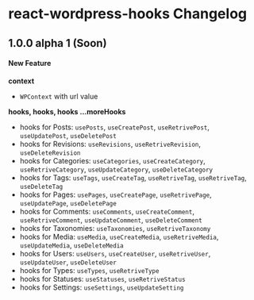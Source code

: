 # react-wordpress-hooks Changelog

## 1.0.0 alpha 1 (Soon)
#### New Feature
**context**
- `WPContext` with url value

**hooks, hooks, hooks ...moreHooks**
- hooks for Posts: `usePosts`, `useCreatePost`, `useRetrivePost`, `useUpdatePost`, `useDeletePost`
- hooks for Revisions: `useRevisions`, `useRetriveRevision`, `useDeleteRevision`
- hooks for Categories: `useCategories`, `useCreateCategory`, `useRetriveCategory`, `useUpdateCategory`, `useDeleteCategory`
- hooks for Tags: `useTags`, `useCreateTag`, `useRetriveTag`, `useRetriveTag`, `useDeleteTag`
- hooks for Pages: `usePages`, `useCreatePage`, `useRetrivePage`, `useUpdatePage`, `useDeletePage`
- hooks for Comments: `useComments`, `useCreateComment`, `useRetriveComment`, `useUpdateComment`, `useDeleteComment`
- hooks for Taxonomies: `useTaxonomies`, `useRetriveTaxonomy`
- hooks for Media: `useMedia`, `useCreateMedia`, `useRetriveMedia`, `useUpdateMedia`, `useDeleteMedia`
- hooks for Users: `useUsers`, `useCreateUser`, `useRetriveUser`, `useUpdateUser`, `useDeleteUser`
- hooks for Types: `useTypes`, `useRetriveType`
- hooks for Statuses: `useStatuses`, `useRetriveStatus`
- hooks for Settings: `useSettings`, `useUpdateSetting`

